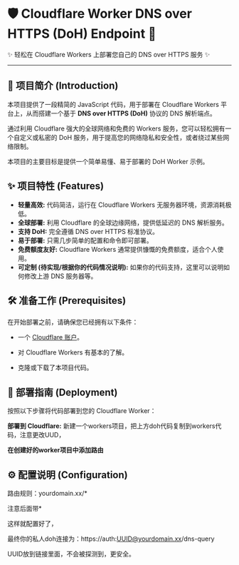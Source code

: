 # 🛡️ Cloudflare Worker DNS over HTTPS (DoH) Endpoint 🚀

✨ 轻松在 Cloudflare Workers 上部署您自己的 DNS over HTTPS 服务 ✨

---

## 📝 项目简介 (Introduction)

本项目提供了一段精简的 JavaScript 代码，用于部署在 Cloudflare Workers 平台上，从而搭建一个基于 **DNS over HTTPS (DoH)** 协议的 DNS 解析端点。

通过利用 Cloudflare 强大的全球网络和免费的 Workers 服务，您可以轻松拥有一个自定义或私密的 DoH 服务，用于提高您的网络隐私和安全性，或者绕过某些网络限制。

本项目的主要目标是提供一个简单易懂、易于部署的 DoH Worker 示例。

## ✨ 项目特性 (Features)

* **轻量高效:** 代码简洁，运行在 Cloudflare Workers 无服务器环境，资源消耗极低。
* **全球部署:** 利用 Cloudflare 的全球边缘网络，提供低延迟的 DNS 解析服务。
* **支持 DoH:** 完全遵循 DNS over HTTPS 标准协议。
* **易于部署:** 只需几步简单的配置和命令即可部署。
* **免费额度友好:** Cloudflare Workers 通常提供慷慨的免费额度，适合个人使用。
* **可定制 (待实现/根据你的代码情况说明):** 如果你的代码支持，这里可以说明如何修改上游 DNS 服务器等。

## 🛠️ 准备工作 (Prerequisites)

在开始部署之前，请确保您已经拥有以下条件：

* 一个 [Cloudflare 账户](https://www.cloudflare.com/)。
* 对 Cloudflare Workers 有基本的了解。

* 克隆或下载了本项目代码。

## 🚀 部署指南 (Deployment)

按照以下步骤将代码部署到您的 Cloudflare Worker：


 **部署到 Cloudflare:**
 新建一个workers项目，把上方doh代码复制到workers代码，注意更改UUD，

**在创建好的worker项目中添加路由**

## ⚙️ 配置说明 (Configuration)

路由规则：yourdomain.xx/*

注意后面带*

这样就配置好了，

最终你的私人doh连接为：https://auth:UUID@yourdomain.xx/dns-query

UUID放到链接里面，不会被探测到，更安全。
